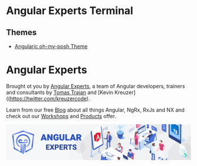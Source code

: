 # Angular Experts Terminal

## Themes

* [Angularic oh-my-posh Theme](oh-my-posh/themes/readme.md)


# Angular Experts

Brought ot you by [Angular Experts](https://angularexperts.io), a team of Angular developers, trainers and consultants by
[Tomas Trajan](https://twitter.com/tomastrajan) and [Kevin Kreuzer]((https://twitter.com/kreuzercode).

Learn from our free [Blog](https://angularexperts.io/blog) about all things Angular, NgRx, RxJs and NX
and check out our [Workshops](https://angularexperts.io/workshops) and [Products](https://angularexperts.io/products) offer.

![Angular Experts Consulting](angular-experts-banner.png)